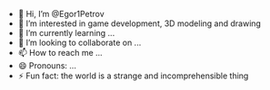 - 👋 Hi, I’m @Egor1Petrov
- 👀 I’m interested in game development, 3D modeling and drawing
- 🌱 I’m currently learning ...
- 💞️ I’m looking to collaborate on ...
- 📫 How to reach me ...
- 😄 Pronouns: ...
- ⚡ Fun fact: the world is a strange and incomprehensible thing
<!---
Egor1Petrov/Egor1Petrov is a ✨ special ✨ repository because its `README.md` (this file) appears on your GitHub profile.
You can click the Preview link to take a look at your changes.
--->

